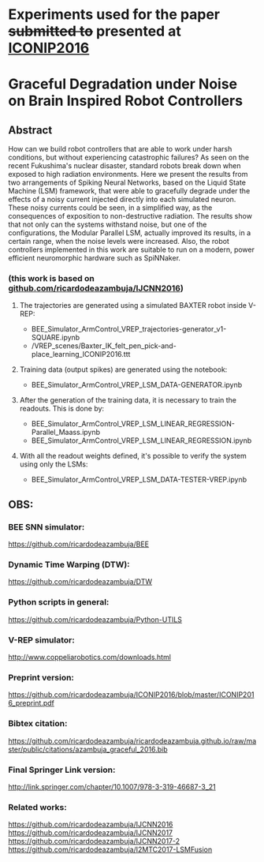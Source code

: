 # Experiments used for the paper ~~submitted to~~ presented at [ICONIP2016](http://www.iconip2016.org)
# Graceful Degradation under Noise on Brain Inspired Robot Controllers
## Abstract
How can we build robot controllers that are able to work under harsh conditions, but without experiencing catastrophic failures? As seen on the recent Fukushima's nuclear disaster, standard robots break down when exposed to high radiation environments. 
Here we present the results from two arrangements of Spiking Neural Networks, based on the Liquid State Machine (LSM) framework, that were able to gracefully degrade under the effects of a noisy current injected directly into each simulated neuron. 
These noisy currents could be seen, in a simplified way, as the consequences of exposition to non-destructive radiation.
The results show that not only can the systems withstand noise, but one of the configurations, the Modular Parallel LSM, actually improved its results, in a certain range, when the noise levels were increased. Also, the robot controllers implemented in this work are suitable to run on a modern, power efficient neuromorphic hardware such as SpiNNaker.
### (this work is based on [github.com/ricardodeazambuja/IJCNN2016](https://github.com/ricardodeazambuja/IJCNN2016))

1. The trajectories are generated using a simulated BAXTER robot inside V-REP:
    - BEE_Simulator_ArmControl_VREP_trajectories-generator_v1-SQUARE.ipynb
    - /VREP_scenes/Baxter_IK_felt_pen_pick-and-place_learning_ICONIP2016.ttt

2. Training data (output spikes) are generated using the notebook:
    - BEE_Simulator_ArmControl_VREP_LSM_DATA-GENERATOR.ipynb

3. After the generation of the training data, it is necessary to train the readouts. This is done by:
    - BEE_Simulator_ArmControl_VREP_LSM_LINEAR_REGRESSION-Parallel_Maass.ipynb
    - BEE_Simulator_ArmControl_VREP_LSM_LINEAR_REGRESSION.ipynb

4. With all the readout weights defined, it's possible to verify the system using only the LSMs:
    - BEE_Simulator_ArmControl_VREP_LSM_DATA-TESTER-VREP.ipynb


## OBS:  

### BEE SNN simulator:  
https://github.com/ricardodeazambuja/BEE  

### Dynamic Time Warping (DTW):  
https://github.com/ricardodeazambuja/DTW

### Python scripts in general:  
https://github.com/ricardodeazambuja/Python-UTILS

### V-REP simulator:  
http://www.coppeliarobotics.com/downloads.html  
  
### Preprint version:  
https://github.com/ricardodeazambuja/ICONIP2016/blob/master/ICONIP2016_preprint.pdf

### Bibtex citation:
https://github.com/ricardodeazambuja/ricardodeazambuja.github.io/raw/master/public/citations/azambuja_graceful_2016.bib  

### Final Springer Link version:  
http://link.springer.com/chapter/10.1007/978-3-319-46687-3_21

### Related works:  
https://github.com/ricardodeazambuja/IJCNN2016  
https://github.com/ricardodeazambuja/IJCNN2017  
https://github.com/ricardodeazambuja/IJCNN2017-2  
https://github.com/ricardodeazambuja/I2MTC2017-LSMFusion


